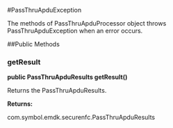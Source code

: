 #PassThruApduException

The methods of PassThruApduProcessor object throws PassThruApduException when an error
 occurs.



##Public Methods

### getResult

**public PassThruApduResults getResult()**

Returns the PassThruApduResults.

**Returns:**

com.symbol.emdk.securenfc.PassThruApduResults

